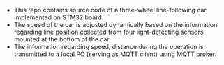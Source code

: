 - This repo contains source code of a three-wheel line-following car implemented on STM32 board.
- The speed of the car is adjusted dynamically based on the information regarding line position collected
  from four light-detecting sensors mounted at the bottom of the car.
- The information regarding speed, distance during the operation is transmitted to a local PC (serving as MQTT client)
  using MQTT broker.
